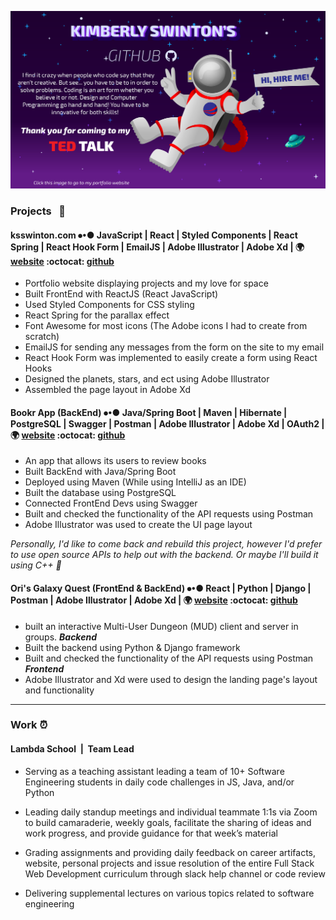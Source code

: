 [![Kimberly's Portfolio Banner](./images/GitHubBanner.png)](https://ksswinton.com)

### Projects &nbsp; 🔭

#### ksswinton.com ⦁•● JavaScript | React | Styled Components | React Spring | React Hook Form | EmailJS | Adobe Illustrator | Adobe Xd | 🌍 [website](ksswinton.com) :octocat: [github](https://github.com/KSSwimmy/portfolio_V3)

- Portfolio website displaying projects and my love for space
- Built FrontEnd with ReactJS (React JavaScript)
- Used Styled Components for CSS styling 
- React Spring for the parallax effect
- Font Awesome for most icons (The Adobe icons I had to create from scratch)
- EmailJS for sending any messages from the form on the site to my email
- React Hook Form was implemented to easily create a form using React Hooks
- Designed the planets, stars, and ect using Adobe Illustrator
- Assembled the page layout in Adobe Xd

#### Bookr App (BackEnd) ⦁•● Java/Spring Boot | Maven | Hibernate | PostgreSQL | Swagger | Postman | Adobe Illustrator | Adobe Xd | OAuth2 | 🌍 [website](https://bookr.vercel.app/login) :octocat: [github](https://github.com/BW-BookR-2019/BE)

- An app that allows its users to review books
- Built BackEnd with Java/Spring Boot
- Deployed using Maven (While using IntelliJ as an IDE)
- Built the database using PostgreSQL
- Connected FrontEnd Devs using Swagger 
- Built and checked the functionality of the API requests using Postman
-  Adobe Illustrator was used to create the UI page layout

*Personally, I'd like to come back and rebuild this project, however I'd prefer to use open source APIs to help out with the backend. Or maybe I'll build it using C++ 🤔*


#### Ori's Galaxy Quest (FrontEnd & BackEnd) ⦁•● React | Python | Django | Postman | Adobe Illustrator | Adobe Xd | 🌍 [website](https://cocky-davinci-344c63.netlify.app/) :octocat: [github](https://github.com/Cakewalk-CS)

- built an interactive Multi-User Dungeon (MUD) client and server in groups.
***Backend*** 
- Built the backend using Python & Django framework
- Built and checked the functionality of the API requests using Postman
***Frontend*** 
- Adobe Illustrator and Xd were used to design the landing page's layout and functionality

---
### Work ⏰

#### Lambda School &nbsp;|&nbsp;&nbsp;Team Lead

- Serving as a teaching assistant leading a team of 10+ Software Engineering students in daily code challenges in JS, Java, and/or Python 

- Leading daily standup meetings and individual teammate 1:1s via Zoom to build camaraderie, weekly goals, facilitate the sharing of ideas and work progress, and provide guidance for that week’s material 

- Grading assignments and providing daily feedback on career artifacts, website, personal projects and issue resolution of the entire Full Stack Web Development curriculum through slack help channel or code review 

- Delivering supplemental lectures on various topics related to software engineering

